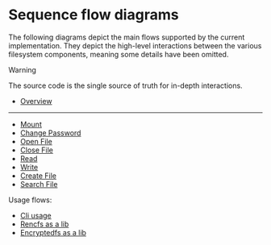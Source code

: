 # Sequence flow diagrams

The following diagrams depict the main flows supported by the current implementation. They depict the high-level
interactions between the various filesystem components, meaning some details have been omitted.

> [!WARNING]
> The source code is the single source of truth for in-depth interactions.

- [Overview](../uml/overview.md)

---

- [Mount](../uml/mount.md)
- [Change Password](../uml/change_pass.md)
- [Open File](../uml/open_file.md)
- [Close File](../uml/close_file.md)
- [Read](../uml/read.md)
- [Write](../uml/write.md)
- [Create File](../uml/create_file.md)
- [Search File](../uml/search_file.md)

Usage flows:

- [Cli usage](../uml/cli_usage.md)
- [Rencfs as a lib](../uml/lib_rencfs_usage.md)
- [Encryptedfs as a lib](../uml/lib_encryptedfs_usage.md)
